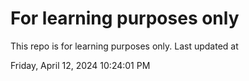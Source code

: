 # For learning purposes only
This repo is for learning purposes only.
Last updated at

Friday, April 12, 2024 10:24:01 PM

